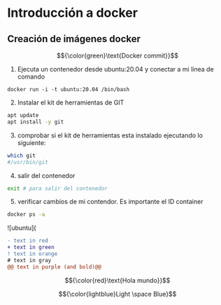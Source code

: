 # Introducción a docker
## Creación de imágenes docker

$${\color{green}\text{Docker commit}}$$

1. Ejecuta un contenedor desde ubuntu:20.04 y conectar a mi linea de comando
```bahs
docker run -i -t ubuntu:20.04 /bin/bash
```

2. Instalar  el kit de herramientas de GIT

```bash
apt update
apt install -y git
```

3. comprobar si el kit de herramientas esta instalado ejecutando lo siguiente:

```bash
which git
#/usr/bin/git
```
4. salir del contenedor
```bash
exit # para salir del contenedor
```

5. verificar cambios de mi contendor. Es importante el ID container 
```bash
docker ps -a
```
![ubuntu](
```diff
- text in red
+ text in green
! text in orange
# text in gray
@@ text in purple (and bold)@@
```

$${\color{red}\text{Hola mundo}}$$


$${\color{lightblue}Light \space Blue}$$
